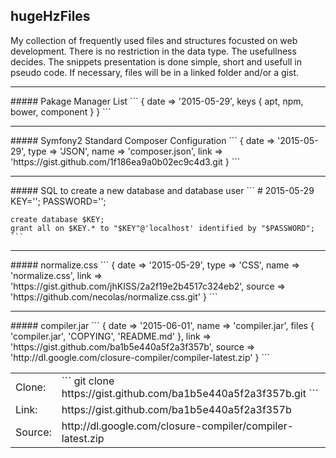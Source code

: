 ## hugeHzFiles
My collection of frequently used files and structures focusted on web development. There is no restriction in the data type. The usefullness decides. The snippets presentation is done simple, short and usefull in pseudo code. If necessary, files will be in a linked folder and/or a gist.

<hr>
##### Pakage Manager List
  ```
  {
    date => '2015-05-29',
    keys {
      apt,
      npm,
      bower,
      component
    }
  }
  ```
<hr>
##### Symfony2 Standard Composer Configuration
  ```
  {
    date => '2015-05-29',
    type => 'JSON',
    name => 'composer.json',
    link => 'https://gist.github.com/1f186ea9a0b02ec9c4d3.git
  }
  ```

<hr>
##### SQL to create a new database and database user 
    ```
    # 2015-05-29
    KEY='';
    PASSWORD='';
    
    create database $KEY;
    grant all on $KEY.* to "$KEY"@'localhost' identified by "$PASSWORD";
    ```

<hr>
##### normalize.css
  ```
  {
    date => '2015-05-29',
    type => 'CSS',
    name => 'normalize.css',
    link => 'https://gist.github.com/jhKISS/2a2f19e2b4517c324eb2',
    source => 'https://github.com/necolas/normalize.css.git'
  }
  ```

<hr>
##### compiler.jar
  ```
  {
    date => '2015-06-01',
    name => 'compiler.jar',
    files {
      'compiler.jar',
      'COPYING',
      'README.md'
    },
    link => 'https://gist.github.com/ba1b5e440a5f2a3f357b',
    source => 'http://dl.google.com/closure-compiler/compiler-latest.zip'
  }
  ```

<table>
  <tr>
    <td>
      Clone:
    </td><td>
      ```
      git clone https://gist.github.com/ba1b5e440a5f2a3f357b.git
      ```
    </td>
  </tr><tr>
    <td>
      Link:
    </td><td>
      https://gist.github.com/ba1b5e440a5f2a3f357b
    </td>
  </tr><tr>
    <td>
      Source:
    </td><td>
      http://dl.google.com/closure-compiler/compiler-latest.zip
    </td>
  </tr>
</table>
